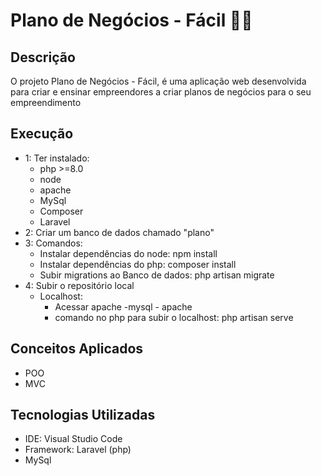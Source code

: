 # Plano de Negócios - Fácil 🚀🚀

## Descrição
O projeto Plano de Negócios - Fácil, é uma aplicação web desenvolvida para criar e ensinar empreendores a criar planos de negócios para o seu empreendimento

## Execução

- 1: Ter instalado:
    - php >=8.0
    - node
    - apache
    - MySql
    - Composer
    - Laravel
- 2: Criar um banco de dados chamado "plano"
- 3: Comandos:
    - Instalar dependências do node: npm install
    - Instalar dependências do php: composer install
    - Subir migrations ao Banco de dados: php artisan migrate
- 4: Subir o repositório local
    - Localhost:
        - Acessar apache -mysql - apache
        - comando no php para subir o localhost: php artisan serve

## Conceitos Aplicados
- POO
- MVC


## Tecnologias Utilizadas
- IDE: Visual Studio Code
- Framework: Laravel (php)
- MySql
